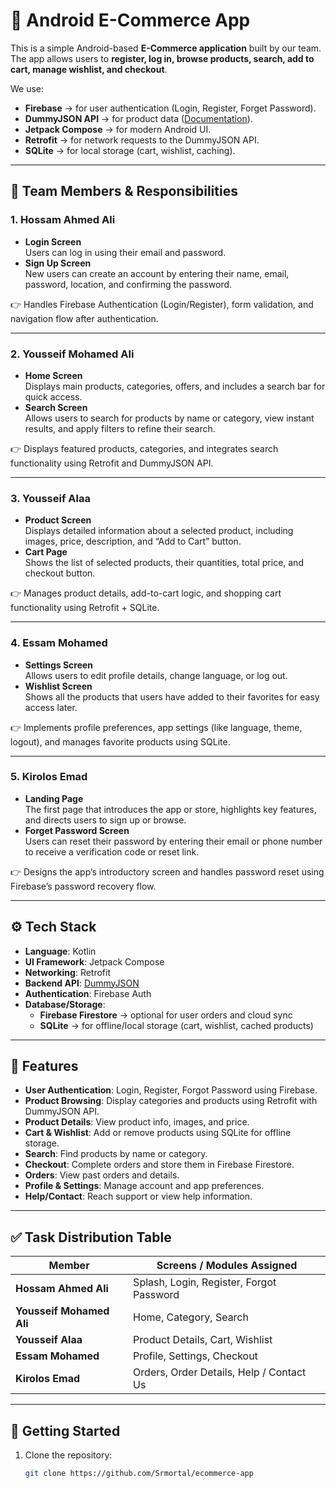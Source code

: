 # 🛒 Android E-Commerce App

This is a simple Android-based **E-Commerce application** built by our team.  
The app allows users to **register, log in, browse products, search, add to cart, manage wishlist, and checkout**.  

We use:  
- **Firebase** → for user authentication (Login, Register, Forget Password).  
- **DummyJSON API** → for product data ([Documentation](https://dummyjson.com/docs)).  
- **Jetpack Compose** → for modern Android UI.  
- **Retrofit** → for network requests to the DummyJSON API.  
- **SQLite** → for local storage (cart, wishlist, caching).  

---

## 👥 Team Members & Responsibilities

### 1. **Hossam Ahmed Ali**
- **Login Screen**  
  Users can log in using their email and password.  
- **Sign Up Screen**  
  New users can create an account by entering their name, email, password, location, and confirming the password.  

👉 Handles Firebase Authentication (Login/Register), form validation, and navigation flow after authentication.

---

### 2. **Yousseif Mohamed Ali**
- **Home Screen**  
  Displays main products, categories, offers, and includes a search bar for quick access.  
- **Search Screen**  
  Allows users to search for products by name or category, view instant results, and apply filters to refine their search.  

👉 Displays featured products, categories, and integrates search functionality using Retrofit and DummyJSON API.

---

### 3. **Yousseif Alaa**
- **Product Screen**  
  Displays detailed information about a selected product, including images, price, description, and “Add to Cart” button.  
- **Cart Page**  
  Shows the list of selected products, their quantities, total price, and checkout button.  

👉 Manages product details, add-to-cart logic, and shopping cart functionality using Retrofit + SQLite.

---

### 4. **Essam Mohamed**
- **Settings Screen**  
  Allows users to edit profile details, change language, or log out.  
- **Wishlist Screen**  
  Shows all the products that users have added to their favorites for easy access later.  

👉 Implements profile preferences, app settings (like language, theme, logout), and manages favorite products using SQLite.

---

### 5. **Kirolos Emad**
- **Landing Page**  
  The first page that introduces the app or store, highlights key features, and directs users to sign up or browse.  
- **Forget Password Screen**  
  Users can reset their password by entering their email or phone number to receive a verification code or reset link.  

👉 Designs the app’s introductory screen and handles password reset using Firebase’s password recovery flow.

---

## ⚙️ Tech Stack

- **Language**: Kotlin  
- **UI Framework**: Jetpack Compose  
- **Networking**: Retrofit  
- **Backend API**: [DummyJSON](https://dummyjson.com/docs)  
- **Authentication**: Firebase Auth  
- **Database/Storage**:  
  - **Firebase Firestore** → optional for user orders and cloud sync  
  - **SQLite** → for offline/local storage (cart, wishlist, cached products)  

---

## 📌 Features

- **User Authentication**: Login, Register, Forgot Password using Firebase.  
- **Product Browsing**: Display categories and products using Retrofit with DummyJSON API.  
- **Product Details**: View product info, images, and price.  
- **Cart & Wishlist**: Add or remove products using SQLite for offline storage.  
- **Search**: Find products by name or category.  
- **Checkout**: Complete orders and store them in Firebase Firestore.  
- **Orders**: View past orders and details.  
- **Profile & Settings**: Manage account and app preferences.  
- **Help/Contact**: Reach support or view help information.  

---

## ✅ Task Distribution Table

| Member               | Screens / Modules Assigned                                       |
|----------------------|------------------------------------------------------------------|
| **Hossam Ahmed Ali** | Splash, Login, Register, Forgot Password                         |
| **Yousseif Mohamed Ali** | Home, Category, Search                                       |
| **Yousseif Alaa**    | Product Details, Cart, Wishlist                                  |
| **Essam Mohamed**    | Profile, Settings, Checkout                                     |
| **Kirolos Emad**     | Orders, Order Details, Help / Contact Us                         |

---

## 🚀 Getting Started

1. Clone the repository:
   ```bash
   git clone https://github.com/Srmortal/ecommerce-app

